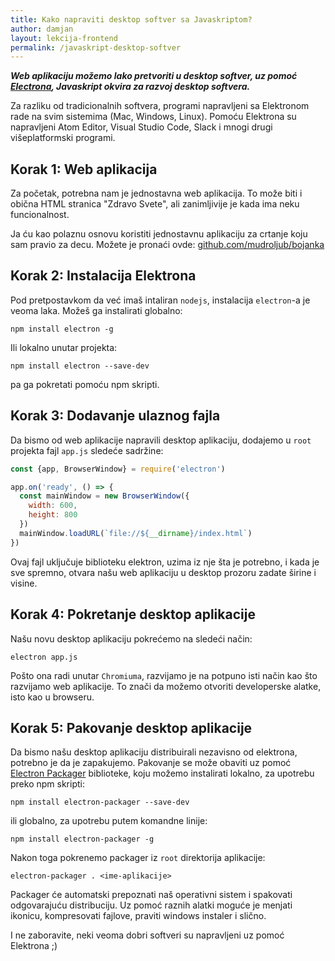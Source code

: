 ```yaml
---
title: Kako napraviti desktop softver sa Javaskriptom?
author: damjan
layout: lekcija-frontend
permalink: /javaskript-desktop-softver
---
```


***Web aplikaciju možemo lako pretvoriti u desktop softver, uz pomoć [Electrona](//electron.atom.io/), Javaskript okvira za razvoj desktop softvera.***

Za razliku od tradicionalnih softvera, programi napravljeni sa Elektronom rade na svim sistemima (Mac, Windows, Linux). Pomoću Elektrona su napravljeni Atom Editor, Visual Studio Code, Slack i mnogi drugi višeplatformski programi.

## Korak 1: Web aplikacija

Za početak, potrebna nam je jednostavna web aplikacija. To može biti i obična HTML stranica "Zdravo Svete", ali zanimljivije je kada ima neku funcionalnost.

Ja ću kao polaznu osnovu koristiti jednostavnu aplikaciju za crtanje koju sam pravio za decu. Možete je pronaći ovde: [github.com/mudroljub/bojanka](https://github.com/mudroljub/bojanka)

## Korak 2: Instalacija Elektrona

Pod pretpostavkom da već imaš intaliran `nodejs`, instalacija `electron`-a je veoma laka. Možeš ga instalirati globalno:

```
npm install electron -g
```

Ili lokalno unutar projekta:

```
npm install electron --save-dev
```

pa ga pokretati pomoću npm skripti.

## Korak 3: Dodavanje ulaznog fajla

Da bismo od web aplikacije napravili desktop aplikaciju, dodajemo u `root` projekta fajl `app.js` sledeće sadržine:

```js
const {app, BrowserWindow} = require('electron')

app.on('ready', () => {
  const mainWindow = new BrowserWindow({
    width: 600,
    height: 800
  })
  mainWindow.loadURL(`file://${__dirname}/index.html`)
})
```

Ovaj fajl uključuje biblioteku elektron, uzima iz nje šta je potrebno, i kada je sve spremno, otvara našu web aplikaciju u desktop prozoru zadate širine i visine.

## Korak 4: Pokretanje desktop aplikacije

Našu novu desktop aplikaciju pokrećemo na sledeći način:

```
electron app.js
```

Pošto ona radi unutar `Chromiuma`, razvijamo je na potpuno isti način kao što razvijamo web aplikacije. To znači da možemo otvoriti developerske alatke, isto kao u browseru.

## Korak 5: Pakovanje desktop aplikacije

Da bismo našu desktop aplikaciju distribuirali nezavisno od elektrona, potrebno je da je zapakujemo. Pakovanje se može obaviti uz pomoć [Electron Packager](https://github.com/electron-userland/electron-packager) biblioteke, koju možemo instalirati lokalno, za upotrebu preko npm skripti:

```
npm install electron-packager --save-dev
```

ili globalno, za upotrebu putem komandne linije:

```
npm install electron-packager -g
```

Nakon toga pokrenemo packager iz `root` direktorija aplikacije:

```
electron-packager . <ime-aplikacije>
```

Packager će automatski prepoznati naš operativni sistem i spakovati odgovarajuću distribuciju. Uz pomoć raznih alatki moguće je menjati ikonicu, kompresovati fajlove, praviti windows instaler i slično.

I ne zaboravite, neki veoma dobri softveri su napravljeni uz pomoć Elektrona ;)
